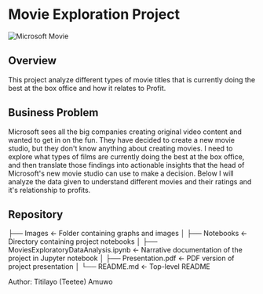 # Movie Exploration Project

![Microsoft Movie](https://images.macrumors.com/t/dKAZ7HVGfF6cDvUubk6yiHhmyqU=/1600x1200/smart/article-new/2018/07/movies-and-tv-microsoft-app.jpg)

## Overview 

This project analyze different types of movie titles that is currently doing the best at the box office and how it relates to Profit.

## Business Problem

Microsoft sees all the big companies creating original video content and wanted to get in on the fun. They have decided to create a new movie studio, but they don't know anything about creating movies. I need to explore what types of films are currently doing the best at the box office, and then translate those findings into actionable insights that the head of Microsoft's new movie studio can use to make a decision. Below I will analyze the data given to understand different movies and their ratings and it's relationship to profits.


## Repository

├── Images                                 <- Folder containing graphs and images 
│
├── Notebooks                              <- Directory containing project notebooks
│
├── MoviesExploratoryDataAnalysis.ipynb    <- Narrative documentation of the project in Jupyter notebook
│
├── Presentation.pdf                       <- PDF version of project presentation
│
└── README.md                              <- Top-level README


Author: Titilayo (Teetee) Amuwo
